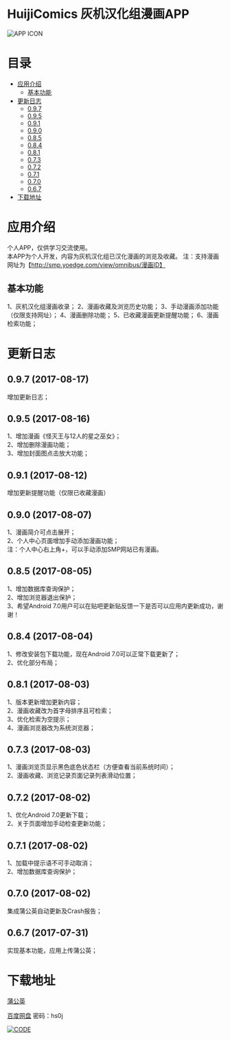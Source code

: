 # HuijiComics 灰机汉化组漫画APP

![APP ICON](https://o1wh05aeh.qnssl.com/image/view/app_icons/2062c1e2ce4556ca30b5a744e88c3e27)

# 目录
- [应用介绍](#应用介绍)
  - [基本功能](#基本功能)
- [更新日志](#更新日志)
  - [0.9.7](#097-2017-08-17)
  - [0.9.5](#095-2017-08-16)
  - [0.9.1](#091-2017-08-12)
  - [0.9.0](#090-2017-08-07)
  - [0.8.5](#085-2017-08-05)
  - [0.8.4](#084-2017-08-04)
  - [0.8.1](#081-2017-08-03)
  - [0.7.3](#073-2017-08-03)
  - [0.7.2](#072-2017-08-02)
  - [0.7.1](#071-2017-08-02)
  - [0.7.0](#070-2017-08-02)
  - [0.6.7](#067-2017-07-31)
- [下载地址](#下载地址)

# 应用介绍

个人APP，仅供学习交流使用。  
本APP为个人开发，内容为灰机汉化组已汉化漫画的浏览及收藏。
注：支持漫画网址为【http://smp.yoedge.com/view/omnibus/漫画ID】

## 基本功能
1、灰机汉化组漫画收录；
2、漫画收藏及浏览历史功能；
3、手动漫画添加功能（仅限支持网址）；
4、漫画删除功能；
5、已收藏漫画更新提醒功能；
6、漫画检索功能；

# 更新日志

## 0.9.7 (2017-08-17)
增加更新日志；

## 0.9.5 (2017-08-16)
1、增加漫画《怪灭王与12人的星之巫女》；  
2、增加删除漫画功能；  
3、增加封面图点击放大功能；

## 0.9.1 (2017-08-12)
增加更新提醒功能（仅限已收藏漫画）

## 0.9.0 (2017-08-07)
1、漫画简介可点击展开；  
2、个人中心页面增加手动添加漫画功能；  
注：个人中心右上角+，可以手动添加SMP网站已有漫画。

## 0.8.5 (2017-08-05)
1、增加数据库查询保护；  
2、增加浏览器退出保护；  
3、希望Android 7.0用户可以在贴吧更新贴反馈一下是否可以应用内更新成功，谢谢！

## 0.8.4 (2017-08-04)
1、修改安装包下载功能，现在Android 7.0可以正常下载更新了；  
2、优化部分布局；

## 0.8.1 (2017-08-03)
1、版本更新增加更新内容；  
2、漫画收藏改为首字母排序且可检索；  
3、优化检索为空提示；  
4、漫画浏览器改为系统浏览器；

## 0.7.3 (2017-08-03)
1、漫画浏览页显示黑色底色状态栏（方便查看当前系统时间）；  
2、漫画收藏、浏览记录页面记录列表滑动位置；

## 0.7.2 (2017-08-02)
1、优化Android 7.0更新下载；  
2、关于页面增加手动检查更新功能；

## 0.7.1 (2017-08-02)
1、加载中提示语不可手动取消；  
2、增加数据库查询保护；

## 0.7.0 (2017-08-02)
集成蒲公英自动更新及Crash报告；

## 0.6.7 (2017-07-31)
实现基本功能，应用上传蒲公英；

# 下载地址

[蒲公英](https://www.pgyer.com/Y0sz)

[百度网盘](http://pan.baidu.com/s/1gf6ChRd) 密码：hs0j

[![CODE](https://www.pgyer.com/app/qrcode/Y0sz)](https://www.pgyer.com/Y0sz)


